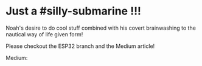 # Just a #silly-submarine !!!

Noah's desire to do cool stuff combined with his covert brainwashing to the nautical way of life given form! 

Please checkout the ESP32 branch and the Medium article!

Medium: 

